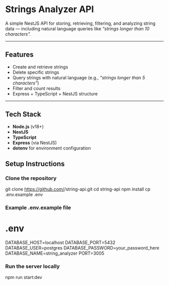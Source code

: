 # Strings Analyzer API

  A simple NestJS API for storing, retrieving, filtering, and analyzing string data — including natural language queries like _“strings longer than 10 characters”._

---

## Features
  - Create and retrieve strings
  - Delete specific strings
  - Query strings with natural language (e.g., _"strings longer than 5 characters"_)
  - Filter and count results
  - Express + TypeScript + NestJS structure

---

##  Tech Stack
  - **Node.js** (v18+)
  - **NestJS**
  - **TypeScript**
  - **Express** (via NestJS)
  - **dotenv** for environment configuration

## Setup Instructions

###  Clone the repository

git clone https://github.com/<your-username>/string-api.git
  cd string-api
  npm install
  cp .env.example .env

### Example .env.example file
  # .env
  DATABASE_HOST=localhost
  DATABASE_PORT=5432
  DATABASE_USER=postgres
  DATABASE_PASSWORD=your_password_here
  DATABASE_NAME=string_analyzer
  PORT=3005

### Run the server locally
  npm run start:dev


